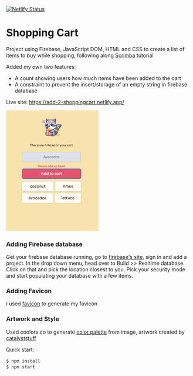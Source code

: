 [![Netlify Status](https://api.netlify.com/api/v1/badges/d431eb43-9bcf-4df6-99e3-a4436ff2442e/deploy-status)](https://app.netlify.com/sites/add-2-shoppingcart/deploys)

# Shopping Cart

Project using Firebase, JavaScript DOM, HTML and CSS to create a list of items to buy while shopping, following along [Scrimba](https://scrimba.com/learn/firebase) tutorial 

Added my own two features: 
- A count showing users how much items have been added to the cart
- A constraint to prevent the insert/storage of an empty string in firebase database

Live site: https://add-2-shoppingcart.netlify.app/

<img src="https://github.com/IngridGdesigns/shopping-cart/blob/main/assets/screenshot.png" width="50%" height="50%">

### Adding Firebase database

Get your firebase database running, go to [firebase's site](https://firebase.google.com/), sign in and add a project. In the drop down menu, head over to Build >> Realtime database. Click on that and pick the location closest to you. Pick your security mode and start populating your database with a few items. 

### Adding Favicon

I used [favicon](https://favicon.io/) to generate my favicon

### Artwork and Style

Used coolors.co to generate [color palette](https://coolors.co/2c2871-802134-ebeaea-f9ba30-a6a4b0) from image, artwork created by [catalyststuff]("https://www.freepik.com/free-vector/cute-raccoon-eating-popcorn-cartoon-vector-icon-illustration-animal-food-icon-concept-isolated-flat_66605862.htm#query=racoon&position=0&from_view=author&uuid=d0cfa165-ae29-444c-b793-4e0ac8fa1554")

Quick start:

```
$ npm install
$ npm start
````



